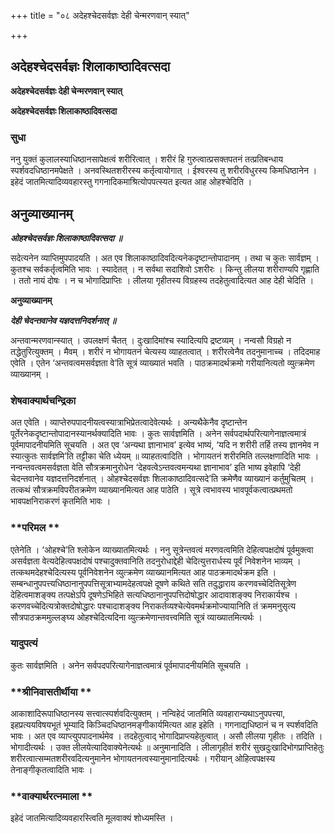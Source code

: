 +++
title = "०८ अदेहश्चेदसर्वज्ञः देही चेन्मरणवान् स्यात्"

+++


## अदेहश्चेदसर्वज्ञः शिलाकाष्ठादिवत्सदा

**अदेहश्चेदसर्वज्ञः देही चेन्मरणवान् स्यात्**

**अदेहश्चेदसर्वज्ञः शिलाकाष्ठादिवत्सदा**

### **सुधा**

ननु युक्तं कुलालस्याधिष्ठानसापेक्षत्वं शरीरित्वात् । शरीरं हि गुरुत्वात्प्रसक्तपतनं तत्प्रतिबन्धाय स्पर्शवदधिष्ठानमपेक्षते । अनवस्थितशरीरस्य कर्तृत्वायोगात् । ईश्वरस्य तु शरीरविधुरस्य किमधिष्ठानेन । इहेदं जातमित्यादिव्यवहारस्तु गगनादिकमाश्रित्योपपत्स्यत इत्यत आह ओहश्चेदिति ।

## **अनुव्याख्यानम्**

***ओहश्चेदसर्वज्ञः शिलाकाष्ठादिवत्सदा ॥***

सदेत्यनेन व्याप्तिमुपपादयति । अत एव शिलाकाष्ठादिवदित्यनेकदृष्टान्तोपादानम् । तथा च कुतः सार्वज्ञम् । कुतश्च सर्वकर्तृत्वमिति भावः । स्यादेतत् । न सर्वथा सदाशिवो ऽशरीरः । किन्तु लीलया शरीराण्यपि गृह्णाति । ततो नायं दोषः । न च भोगादिप्राप्तिः । लीलया गृहीतस्य विग्रहस्य तदहेतुत्वादित्यत आह देही चेदिति ।

**अनुव्याख्यानम्**

***देही चेदन्तवानेव यज्ञदत्तनिदर्शनात् ॥***

अन्तवान्मरणवान्स्यात् । उपलक्षणं चैतत् । दुःखादिमांश्च स्यादित्यपि द्रष्टव्यम् । नन्वसौ विग्रहो न तद्धेतुरित्युक्तम् । मैवम् । शरीरं न भोगायतनं चेत्यस्य व्याहतत्वात् । शरीरत्वेनैव तदनुमानाच्च । तदिदमाह एवेति । एतेन ‘अन्तवत्वमसर्वज्ञता वे’ति सूत्रं व्याख्यातं भवति । पाठक्रमादर्थक्रमो गरीयानित्यतो व्युत्क्रमेण व्याख्यानम् ।

### **शेषवाक्यार्थचन्द्रिका**

अत एवेति । व्याप्तेरुपपादनीयत्वस्यात्राभिप्रेतत्वादेवेत्यर्थः । अन्यथैकेनैव दृष्टान्तेन पूर्तेरनेकदृष्टान्तोपादानस्यानर्थक्यादिति भावः । कुतः सार्वज्ञमिति । अनेन सर्वपदार्थपरित्यागेनाज्ञत्वमात्रं पूर्वमापादनीयमिति सूचयति । अत एव ‘अन्यथा ज्ञानाभाव’ इत्येव भाष्यं, ‘यदि न शरीरी तर्हि तस्य ज्ञानमेव न स्यात्कुतः सार्वज्ञमि’ति तट्टीका चेति ध्येयम् ॥ व्याहतत्वादिति । भोगायतनं शरीरमिति तल्लक्षणादिति भावः । नन्वन्तवत्वमसर्वज्ञता वेति सौत्रक्रमानुरोधेन ‘देहवत्वेऽन्तवत्वमन्यथा ज्ञानाभाव’ इति भाष्य इवेहापि ‘देही चेदन्तवानेव यज्ञदत्तनिदर्शनात् । ओहश्चेदसर्वज्ञः शिलाकाष्ठादिवत्सदे’ति क्रमेणैव व्याख्यानं कर्तुमुचितम् । तत्कथं सौत्रक्रमविपरीतक्रमेण व्याख्यानमित्यत आह पाठेति । सूत्रे त्वभावस्य भावपूर्वकत्वात्प्रथमतो भावपक्षनिराकरणं कृतमिति भावः ।

### **परिमल **

एतेनेति । ‘ओहश्चे’ति श्लोकेन व्याख्यातमित्यर्थः । ननु सूत्रेन्तवत्वं मरणवत्वमिति देहित्वपक्षदोषं पूर्वमुक्त्वा असर्वज्ञता वेत्यदेहित्वपक्षदोषं पश्चादुक्तवानिति तदनुरोधाद्देही चेदित्युत्तरार्धस्य पूर्वं निवेशनेन भाव्यम् । तत्कथमदेहश्चेदित्यस्य पूर्वनिवेशनेन व्युत्क्रमेण व्याख्यानमित्यत आह पाठक्रमादर्थक्रम इति । सम्बन्धानुपपत्त्यधिष्ठानानुपपत्तिसूत्राभ्यामदेहत्वपक्षे दूषणे कथिते सति तदुद्धाराय करणवच्चेदितिसूत्रेण देहित्वमाशङ्क्य तत्पक्षेऽपि दूषणेऽभिहिते सत्यधिष्ठानानुपपत्तिदोषोद्धार आदावाशङ्क्य निराकार्यश्च । करणवच्चेदित्यत्रोक्तदोषोद्धारः पश्चादाशङ्क्य निराकर्तव्यश्चेत्येवमर्थक्रमोज्यायानिति तं क्रममनुसृत्य सौत्रपाठक्रममुल्लङ्घ्य ओहश्चेदित्यदिना व्युत्क्रमेणान्तवत्त्वमिति सूत्रं व्याख्यातमित्यर्थः ।

### **यादुपत्यं**

कुतः सार्वज्ञमिति । अनेन सर्वपदपरित्यागेनाज्ञत्वमात्रं पूर्वमापादनीयमिति सूचयति ।

### **श्रीनिवासतीर्थीया **

आकाशादिरूपाधिष्ठानस्य सत्त्वात्स्पर्शवदित्युक्तम् । नन्विहेदं जातमिति व्यवहारान्यथाऽनुपपत्त्या, इहप्रत्ययविषयभूतं भूम्यादि किञ्चिदधिष्ठानमङ्गीकार्यमित्यत आह इहेति । गगनाद्यधिष्ठानं च न स्पर्शवदिति भावः । अत एव व्याप्त्युपपादनार्थमेव । तदहेतुत्वाद् भोगादिप्राप्त्यहेतुत्वात् । असौ लीलया गृहीतः । तदिति । भोगादीत्यर्थः । उक्त लीलयेत्यादिवाक्येनेत्यर्थः ॥ अनुमानादिति । लीलागृहीतं शरीरं सुखदुःखादिभोगप्राप्तिहेतुः शरीरत्वात्सम्मतशरीरवदित्यनुमानेन भोगायतनत्वस्यानुमानादित्यर्थः । गरीयान् ओहित्वपक्षस्य तेनाङ्गीकृतत्वादिति भावः ।

### **वाक्यार्थरत्नमाला **

इहेदं जातमित्यादिव्यवहारस्त्विति मूलवाक्यं शोध्यमस्ति ।

